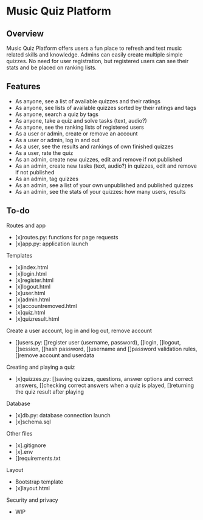 # Music Quiz Platform

## Overview

Music Quiz Platform offers users a fun place to refresh and test music related skills and knowledge. Admins can easily create multiple simple quizzes. No need for user registration, but registered users can see their stats and be placed on ranking lists.

## Features

- As anyone, see a list of available quizzes and their ratings
- As anyone, see lists of available quizzes sorted by their ratings and tags
- As anyone, search a quiz by tags
- As anyone, take a quiz and solve tasks (text, audio?)
- As anyone, see the ranking lists of registered users
- As a user or admin, create or remove an account
- As a user or admin, log in and out
- As a user, see the results and rankings of own finished quizzes
- As a user, rate the quiz
- As an admin, create new quizzes, edit and remove if not published
- As an admin, create new tasks (text, audio?) in quizzes, edit and remove if not published
- As an admin, tag quizzes
- As an admin, see a list of your own unpublished and published quizzes
- As an admin, see the stats of your quizzes: how many users, results

## To-do

Routes and app
* [x]routes.py: functions for page requests
* [x]app.py: application launch

Templates
* [x]index.html
* [x]login.html
* [x]register.html
* [x]logout.html
* [x]user.html
* [x]admin.html
* [x]accountremoved.html
* [x]quiz.html
* [x]quizresult.html

Create a user account, log in and log out, remove account
* []users.py: []register user (username, password), []login, []logout, []session, []hash password, []username and []password validation rules, []remove account and userdata

Creating and playing a quiz
* [x]quizzes.py: []saving quizzes, questions, answer options and correct answers, []checking correct answers when a quiz is played, []returning the quiz result after playing

Database
* [x]db.py: database connection launch
* [x]schema.sql

Other files
* [x].gitignore
* [x].env
* []requirements.txt

Layout
* Bootstrap template
* [x]layout.html

Security and privacy
* WIP